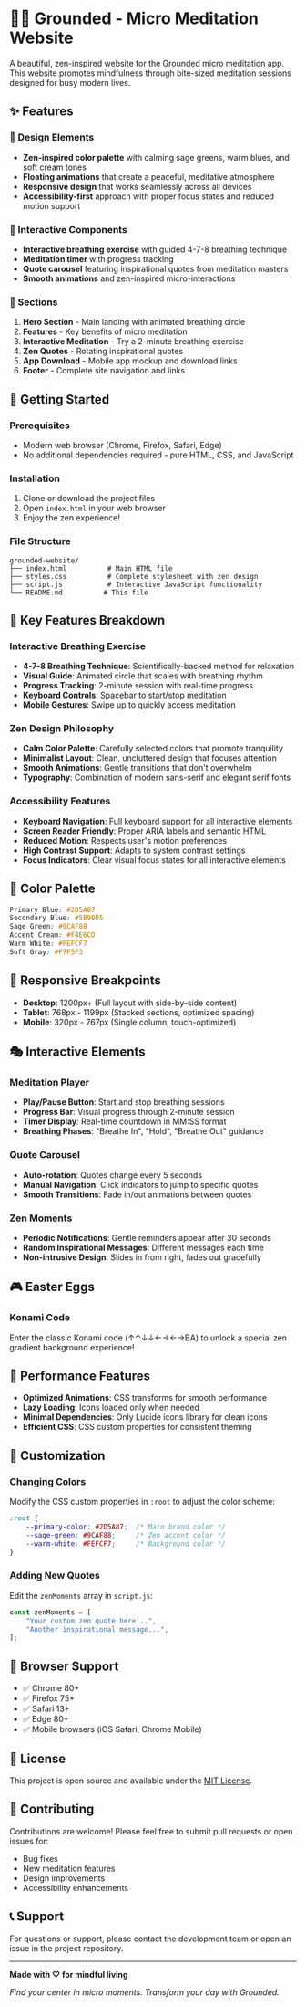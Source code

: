 # 🧘‍♀️ Grounded - Micro Meditation Website

A beautiful, zen-inspired website for the Grounded micro meditation app. This website promotes mindfulness through bite-sized meditation sessions designed for busy modern lives.

## ✨ Features

### 🎨 Design Elements
- **Zen-inspired color palette** with calming sage greens, warm blues, and soft cream tones
- **Floating animations** that create a peaceful, meditative atmosphere
- **Responsive design** that works seamlessly across all devices
- **Accessibility-first** approach with proper focus states and reduced motion support

### 🧘 Interactive Components
- **Interactive breathing exercise** with guided 4-7-8 breathing technique
- **Meditation timer** with progress tracking
- **Quote carousel** featuring inspirational quotes from meditation masters
- **Smooth animations** and zen-inspired micro-interactions

### 📱 Sections
1. **Hero Section** - Main landing with animated breathing circle
2. **Features** - Key benefits of micro meditation
3. **Interactive Meditation** - Try a 2-minute breathing exercise
4. **Zen Quotes** - Rotating inspirational quotes
5. **App Download** - Mobile app mockup and download links
6. **Footer** - Complete site navigation and links

## 🚀 Getting Started

### Prerequisites
- Modern web browser (Chrome, Firefox, Safari, Edge)
- No additional dependencies required - pure HTML, CSS, and JavaScript

### Installation
1. Clone or download the project files
2. Open `index.html` in your web browser
3. Enjoy the zen experience!

### File Structure
```
grounded-website/
├── index.html          # Main HTML file
├── styles.css          # Complete stylesheet with zen design
├── script.js           # Interactive JavaScript functionality
└── README.md          # This file
```

## 🎯 Key Features Breakdown

### Interactive Breathing Exercise
- **4-7-8 Breathing Technique**: Scientifically-backed method for relaxation
- **Visual Guide**: Animated circle that scales with breathing rhythm
- **Progress Tracking**: 2-minute session with real-time progress
- **Keyboard Controls**: Spacebar to start/stop meditation
- **Mobile Gestures**: Swipe up to quickly access meditation

### Zen Design Philosophy
- **Calm Color Palette**: Carefully selected colors that promote tranquility
- **Minimalist Layout**: Clean, uncluttered design that focuses attention
- **Smooth Animations**: Gentle transitions that don't overwhelm
- **Typography**: Combination of modern sans-serif and elegant serif fonts

### Accessibility Features
- **Keyboard Navigation**: Full keyboard support for all interactive elements
- **Screen Reader Friendly**: Proper ARIA labels and semantic HTML
- **Reduced Motion**: Respects user's motion preferences
- **High Contrast Support**: Adapts to system contrast settings
- **Focus Indicators**: Clear visual focus states for all interactive elements

## 🎨 Color Palette

```css
Primary Blue: #2D5A87
Secondary Blue: #5B9BD5
Sage Green: #9CAF88
Accent Cream: #F4E6CD
Warm White: #FEFCF7
Soft Gray: #F7F5F3
```

## 📱 Responsive Breakpoints

- **Desktop**: 1200px+ (Full layout with side-by-side content)
- **Tablet**: 768px - 1199px (Stacked sections, optimized spacing)
- **Mobile**: 320px - 767px (Single column, touch-optimized)

## 🎭 Interactive Elements

### Meditation Player
- **Play/Pause Button**: Start and stop breathing sessions
- **Progress Bar**: Visual progress through 2-minute session
- **Timer Display**: Real-time countdown in MM:SS format
- **Breathing Phases**: "Breathe In", "Hold", "Breathe Out" guidance

### Quote Carousel
- **Auto-rotation**: Quotes change every 5 seconds
- **Manual Navigation**: Click indicators to jump to specific quotes
- **Smooth Transitions**: Fade in/out animations between quotes

### Zen Moments
- **Periodic Notifications**: Gentle reminders appear after 30 seconds
- **Random Inspirational Messages**: Different messages each time
- **Non-intrusive Design**: Slides in from right, fades out gracefully

## 🎮 Easter Eggs

### Konami Code
Enter the classic Konami code (↑↑↓↓←→←→BA) to unlock a special zen gradient background experience!

## 🌟 Performance Features

- **Optimized Animations**: CSS transforms for smooth performance
- **Lazy Loading**: Icons loaded only when needed
- **Minimal Dependencies**: Only Lucide icons library for clean icons
- **Efficient CSS**: CSS custom properties for consistent theming

## 🔧 Customization

### Changing Colors
Modify the CSS custom properties in `:root` to adjust the color scheme:

```css
:root {
    --primary-color: #2D5A87;  /* Main brand color */
    --sage-green: #9CAF88;     /* Zen accent color */
    --warm-white: #FEFCF7;     /* Background color */
}
```

### Adding New Quotes
Edit the `zenMoments` array in `script.js`:

```javascript
const zenMoments = [
    "Your custom zen quote here...",
    "Another inspirational message...",
];
```

## 🎯 Browser Support

- ✅ Chrome 80+
- ✅ Firefox 75+
- ✅ Safari 13+
- ✅ Edge 80+
- ✅ Mobile browsers (iOS Safari, Chrome Mobile)

## 📄 License

This project is open source and available under the [MIT License](LICENSE).

## 🤝 Contributing

Contributions are welcome! Please feel free to submit pull requests or open issues for:
- Bug fixes
- New meditation features
- Design improvements
- Accessibility enhancements

## 📞 Support

For questions or support, please contact the development team or open an issue in the project repository.

---

**Made with ♡ for mindful living**

*Find your center in micro moments. Transform your day with Grounded.* 